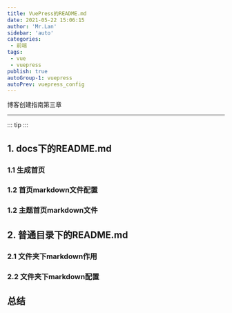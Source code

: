 ```yaml
--- 
title: VuePress的README.md
date: 2021-05-22 15:06:15
author: 'Mr.Lan'
sidebar: 'auto'
categories: 
 - 前端
tags: 
 - vue
 - vuepress
publish: true
autoGroup-1: vuepress
autoPrev: vuepress_config
---
```


博客创建指南第三章
<!-- more -->

***
::: tip
:::

## **1. docs下的README.md**
### **1.1 生成首页**
### **1.2 首页markdown文件配置**
### **1.2 主题首页markdown文件**
## **2. 普通目录下的README.md**
### **2.1 文件夹下markdown作用**
### **2.2 文件夹下markdown配置**
## **总结**